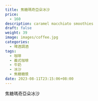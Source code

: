 ```yaml
---
title: 焦糖瑪奇亞朵冰沙
price:
  - 160
description: caramel macchiato smoothies
draft: false
weight: 39
image: images/coffee.jpg
categories:
  - 啤酒調酒
tags:
  - 咖啡
  - 義式咖啡
  - 牛奶
  - 冰沙
  - 焦糖糖漿
date: 2023-08-11T23:15:06+08:00
---
```


 焦糖瑪奇亞朵冰沙
